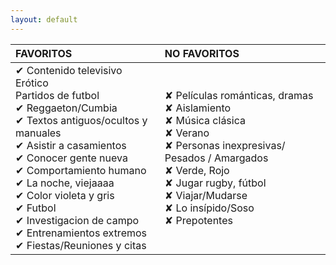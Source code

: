 ```yaml
---
layout: default
---
```

|FAVORITOS | NO FAVORITOS | 
|:----------------------|:------------------|
| ✔ Contenido televisivo Erótico <br>Partidos de futbol<br> ✔ Reggaeton/Cumbia<br>✔ Textos antiguos/ocultos y manuales <br>✔ Asistir a casamientos <br>✔ Conocer gente nueva <br>✔ Comportamiento humano <br>✔ La noche, viejaaaa <br>✔ Color violeta y gris <br>✔ Futbol <br>✔ Investigacion de campo <br>✔ Entrenamientos extremos <br>✔ Fiestas/Reuniones y citas| ✘ Películas románticas, dramas<br>✘ Aislamiento <br>✘ Música clásica <br>✘ Verano <br>✘ Personas inexpresivas/ Pesados / Amargados <br>✘ Verde, Rojo <br>✘ Jugar rugby, fútbol <br>✘ Viajar/Mudarse <br>✘ Lo insípido/Soso <br>✘ Prepotentes <br> | 
